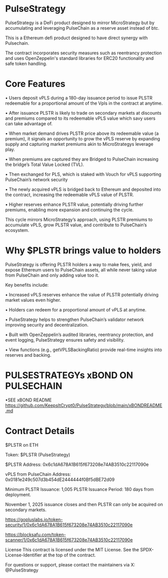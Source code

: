 # PulseStrategy

 
PulseStrategy is a DeFi product designed to mirror MicroStrategy but by accumulating and leveraging PulseChain as a reserve asset instead of btc.

This is a Ethereum defi product designed to have direct synergy with Pulsechain.

The contract incorporates security measures such as reentrancy protection and uses OpenZeppelin's standard libraries for ERC20 functionality and safe token handling.



# Core Features 

• Users deposit vPLS during a 180-day issuance period to issue PLSTR redeemable for a proportional amount of the Vpls in the contract at anytime.

• After issuance PLSTR is likely to trade on secondary markets at discounts and premiums compared to its redeemable vPLS value which savy users can take advantage of.

• When market demand drives PLSTR price above its redeemable value (a premium), it signals an opportunity to grow the vPLS reserve by expanding supply and capturing market premiums akin to MicroStrategys leverage play.

• When premiums are captured they are Bridged to PulseChain increasing the bridge’s Total Value Locked (TVL).

• Then exchanged for PLS, which is staked with Vouch for vPLS supporting PulseChain’s network security

• The newly acquired vPLS is bridged back to Ethereum and deposited into the contract, increasing the redeemable vPLS value of PLSTR.

• Higher reserves enhance PLSTR value, potentially driving further premiums, enabling more expansion and continuing the cycle.

This cycle mirrors MicroStrategy’s approach, using PLSTR premiums to accumulate vPLS, grow PLSTR value, and contribute to PulseChain’s ecosystem.


# Why $PLSTR brings value to holders

PulseStrategy is offering PLSTR holders a way to make fees, yield, and expose Ethereum users to PulseChain assets, all while never taking value from PulseChain and only adding value too it.

Key benefits include:

• Increased vPLS reserves enhance the value of PLSTR potentially driving market values even higher. 

• Holders can redeem for a proportional amount of vPLS at anytime.

• PulseStrategy helps to strengthen PulseChain’s validator network improving security and decentralization.

• Built with OpenZeppelin’s audited libraries, reentrancy protection, and event logging, PulseStrategy ensures safety and visibility. 

• View functions (e.g., getVPLSBackingRatio) provide real-time insights into reserves and backing.



# PULSESTRATEGYs xBOND ON PULSECHAIN

•SEE xBOND README
https://github.com/KeepsItCrypt0/PulseStrategy/blob/main/xBONDREADME.md



# Contract Details 

$PLSTR on ETH

Token: $PLSTR (PulseStrategy)

$PLSTR Address: 0x6c1dA678A1B615f673208e74AB3510c22117090e

vPLS from PulseChain Address: 0x0181e249c507d3b454dE2444444f0Bf5dBE72d09

Minimum PLSTR Issuance: 1,005 PLSTR
Issuance Period: 180 days from deployment.

November 1, 2025 issuance closes and then PLSTR can only be acquired on secondary markets.


https://gopluslabs.io/token-security/1/0x6c1dA678A1B615f673208e74AB3510c22117090e

https://blocksafu.com/token-scanner/1/0x6c1dA678A1B615f673208e74AB3510c22117090e


License
This contract is licensed under the MIT License. See the SPDX-License-Identifier at the top of the contract.

For questions or support, please contact the maintainers via X: @PulseStrategy
